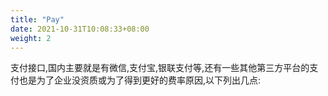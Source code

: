 ```yaml
---
title: "Pay"
date: 2021-10-31T10:08:33+08:00
weight: 2
---
```


支付接口,国内主要就是有微信,支付宝,银联支付等,还有一些其他第三方平台的支付也是为了企业没资质或为了得到更好的费率原因,以下列出几点:

